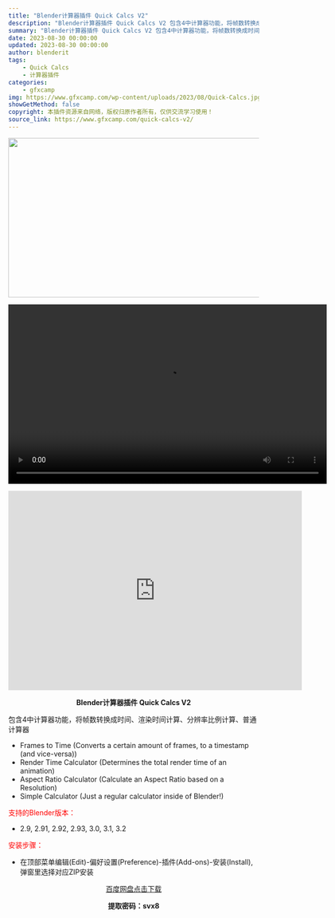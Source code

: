 ```yaml
---
title: "Blender计算器插件 Quick Calcs V2"
description: "Blender计算器插件 Quick Calcs V2 包含4中计算器功能，将帧数转换成时间、渲染时间计算、分辨率比例计算、普通计算器 Frames to Time (Converts a certa..."
summary: "Blender计算器插件 Quick Calcs V2 包含4中计算器功能，将帧数转换成时间、渲染时间计算、分辨率比例计算、普通计算器 Frames to Time (Converts a certa..."
date: 2023-08-30 00:00:00
updated: 2023-08-30 00:00:00
author: blenderit
tags: 
    - Quick Calcs
    - 计算器插件
categories:
    - gfxcamp
img: https://www.gfxcamp.com/wp-content/uploads/2023/08/Quick-Calcs.jpg
showGetMethod: false
copyright: 本插件资源来自网络，版权归原作者所有，仅供交流学习使用！
source_link: https://www.gfxcamp.com/quick-calcs-v2/
---
```

<div><p><img decoding="async" class="aligncenter size-full wp-image-114694" src="https://www.gfxcamp.com/wp-content/uploads/2023/08/Quick-Calcs.jpg" data-src="https://www.gfxcamp.com/wp-content/uploads/2023/08/Quick-Calcs.jpg" alt="" width="640" height="320" data-srcset="https://www.gfxcamp.com/wp-content/uploads/2023/08/Quick-Calcs.jpg 640w, https://www.gfxcamp.com/wp-content/uploads/2023/08/Quick-Calcs-150x75.jpg 150w" data-sizes="(max-width: 640px) 100vw, 640px"><br>
</p><center><div style="width: 640px;" class="wp-video"><!--[if lt IE 9]><script>document.createElement('video');</script><![endif]-->
<video class="wp-video-shortcode" id="video-114697-1" width="640" height="360" preload="true" controls="controls"><source type="video/mp4" src="http://cloud.video.taobao.com/play/u/null/p/1/e/6/t/1/425276261068.mp4?_=1"></source><a href="http://cloud.video.taobao.com/play/u/null/p/1/e/6/t/1/425276261068.mp4">http://cloud.video.taobao.com/play/u/null/p/1/e/6/t/1/425276261068.mp4</a></video></div></center><p style="text-align: center;"><iframe loading="lazy" src="https://player.youku.com/embed/XNjAxMzg4NjI1Mg==" width="590" height="400" frameborder="0" allowfullscreen="allowfullscreen" data-mce-fragment="1"></iframe></p><p style="text-align: center;"><strong>Blender计算器插件 Quick Calcs V2</strong></p><p>包含4中计算器功能，将帧数转换成时间、渲染时间计算、分辨率比例计算、普通计算器</p><ul>
<li>Frames to Time (Converts a certain amount of frames, to a timestamp (and vice-versa))</li>
<li>Render Time Calculator (Determines the total render time of an animation)</li>
<li>Aspect Ratio Calculator (Calculate an Aspect Ratio based on a Resolution)</li>
<li>Simple Calculator (Just a regular calculator inside of Blender!)</li>
</ul><p style="text-align: left;"><span style="color: #ff0000;">支持的Blender版本：</span></p><ul>
<li style="text-align: left;">2.9, 2.91, 2.92, 2.93, 3.0, 3.1, 3.2</li>
</ul><p style="text-align: left;"><span style="color: #ff0000;">安装步骤：</span></p><ul>
<li>在顶部菜单编辑(Edit)-偏好设置(Preference)-插件(Add-ons)-安装(Install),弹窗里选择对应ZIP安装</li>
</ul><p style="text-align: center;"><a class="maxbutton-3 maxbutton maxbutton-baidu" target="_blank" rel="noopener" href="https://pan.baidu.com/s/16w9f8spf9WPqx_snxvcO_g?pwd=svx8"><span class="mb-text">百度网盘点击下载</span></a></p><p style="text-align: center;"><strong>提取密码：svx8</strong></p></div>